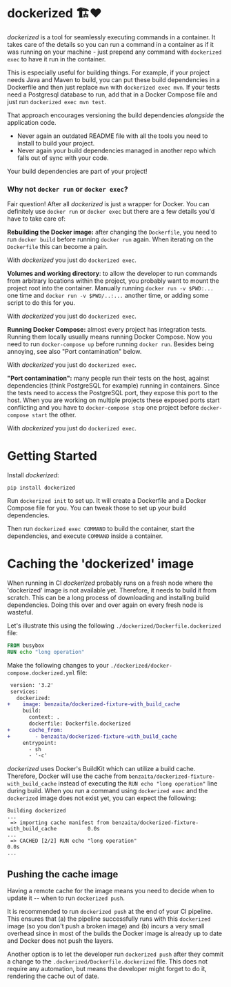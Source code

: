 dockerized 🏗❤️
================

_dockerized_ is a tool for seamlessly executing commands in a container. It takes care of the details so you can run a command in a container as if it was running on your machine - just prepend any command with `dockerized exec` to have it run in the container.

This is especially useful for building things. For example, if your project needs Java and Maven to build, you can put these build dependencies in a Dockerfile and then just replace `mvn` with `dockerized exec mvn`. If your tests need a Postgresql database to run, add that in a Docker Compose file and just run `dockerized exec mvn test`.

That approach encourages versioning the build dependencies _alongside_ the application code.

* Never again an outdated README file with all the tools you need to install to build your project.
* Never again your build dependencies managed in another repo which falls out of sync with your code.

Your build dependencies are part of your project!

### Why not `docker run` or `docker exec`?

Fair question! After all _dockerized_ is just a wrapper for Docker. You can definitely use `docker run` or `docker exec` but there are a few details you'd have to take care of:

**Rebuilding the Docker image:** after changing the `Dockerfile`, you need to run `docker build` before running `docker run` again. When iterating on the `Dockerfile` this can become a pain.

With _dockerized_ you just do `dockerized exec`.

**Volumes and working directory**: to allow the developer to run commands from arbitrary locations within the project, you probably want to mount the project root into the container. Manually running `docker run -v $PWD:...` one time and `docker run -v $PWD/..:...` another time, or adding some script to do this for you.

With _dockerized_ you just do `dockerized exec`.

**Running Docker Compose:** almost every project has integration tests. Running them locally usually means running Docker Compose. Now you need to run `docker-compose up` before running `docker run`. Besides being annoying, see also "Port contamination" below.

With _dockerized_ you just do `dockerized exec`.

**"Port contamination":** many people run their tests on the host, against dependencies (think PostgreSQL for example) running in containers. Since the tests need to access the PostgreSQL port, they expose this port to the host. When you are working on multiple projects these exposed ports start conflicting and you have to `docker-compose stop` one project before `docker-compose start` the other.

With _dockerized_ you just do `dockerized exec`.

# Getting Started

Install _dockerized_:

```
pip install dockerized
```

Run `dockerized init` to set up. It will create a Dockerfile and a Docker Compose file for you. You can tweak those to set up your build dependencies.

Then run `dockerized exec COMMAND` to build the container, start the dependencies, and execute `COMMAND` inside a container.

# Caching the 'dockerized' image

When running in CI _dockerized_ probably runs on a fresh node where the 'dockerized' image is not available yet. Therefore, it needs to build it from scratch. This can be a long process of downloading and installing build dependencies. Doing this over and over again on every fresh node is wasteful.

Let's illustrate this using the following `./dockerized/Dockerfile.dockerized` file:

```Dockerfile
FROM busybox
RUN echo "long operation"
```

Make the following changes to your `./dockerized/docker-compose.dockerized.yml` file:

```diff
 version: '3.2'
 services:
   dockerized:
+    image: benzaita/dockerized-fixture-with_build_cache
     build:
       context: .
       dockerfile: Dockerfile.dockerized
+      cache_from:
+        - benzaita/dockerized-fixture-with_build_cache
     entrypoint:
       - sh
       - '-c'
```

_dockerized_ uses Docker's BuildKit which can utilize a build cache. Therefore, Docker will use the cache from `benzaita/dockerized-fixture-with_build_cache` instead of executing the `RUN echo "long operation"` line during build. When you run a command using `dockerized exec` and the `dockerized` image does not exist yet, you can expect the following:

```
Building dockerized
...
 => importing cache manifest from benzaita/dockerized-fixture-with_build_cache          0.0s
...
 => CACHED [2/2] RUN echo "long operation"                                              0.0s
...
```

## Pushing the cache image

Having a remote cache for the image means you need to decide when to update it -- when to run `dockerized push`.

It is recommended to run `dockerized push` at the end of your CI pipeline. This ensures that (a) the pipeline successfully runs with this `dockerized` image (so you don't push a broken image) and (b) incurs a very small overhead since in most of the builds the Docker image is already up to date and Docker does not push the layers.

Another option is to let the developer run `dockerized push` after they commit a change to the `.dockerized/Dockerfile.dockerized` file. This does not require any automation, but means the developer might forget to do it, rendering the cache out of date.
